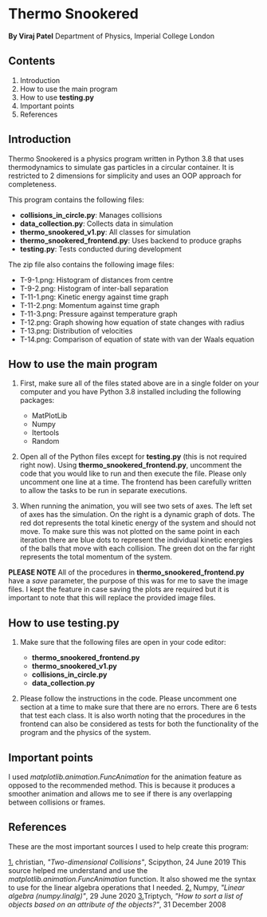 # Thermo Snookered
**By Viraj Patel**
Department of Physics, Imperial College London

## Contents

1. Introduction
2. How to use the main program
3. How to use **testing<span>.py</span>**
4. Important points
5. References

## Introduction


Thermo Snookered is a physics program written in Python 3.8 that uses thermodynamics to simulate gas particles in a circular container. It is restricted to 2 dimensions for simplicity and uses an OOP approach for completeness.

This program contains the following files:
- **collisions_in_circle.py**: Manages collisions
- **data_collection.py**: Collects data in simulation
- **thermo_snookered_v1.py**: All classes for simulation
- **thermo_snookered_frontend.py**: Uses backend to produce graphs
- **testing<span>.py</span>**: Tests conducted during development

The zip file also contains the following image files:
- T-9-1.png: Histogram of distances from centre
- T-9-2.png: Histogram of inter-ball separation
- T-11-1.png: Kinetic energy against time graph
- T-11-2.png: Momentum against time graph
- T-11-3.png: Pressure against temperature graph
- T-12.png: Graph showing how equation of state changes with radius
- T-13.png: Distribution of velocities
- T-14.png: Comparison of equation of state with van der Waals equation


## How to use the main program

1.  First, make sure all of the files stated above are in a single folder on your computer and you have Python 3.8 installed including the following packages:
    - MatPlotLib
    - Numpy
    - Itertools
    - Random

2.  Open all of the Python files except for **testing<span>.py</span>** (this is not required right now). Using **thermo_snookered_frontend.py**, uncomment the code that you would like to run and then execute the file. Please only uncomment one line at a time. The frontend has been carefully written to allow the tasks to be run in separate executions.
3. When running the animation, you will see two sets of axes. The left set of axes has the simulation. On the right is a dynamic graph of dots. The red dot represents the total kinetic energy of the system and should not move. To make sure this was not plotted on the same point in each iteration there are blue dots to represent the individual kinetic energies of the balls that move with each collision. The green dot on the far right represents the total momentum of the system.

**PLEASE NOTE**
All of the procedures in **thermo_snookered_frontend.py** have a *save* parameter, the purpose of this was for me to save the image files. I kept the feature in case saving the plots are required but it is important to note that this will replace the provided image files.

## How to use testing<span>.py</span>

1.  Make sure that the following files are open in your code editor:
    - **thermo_snookered_frontend.py**
    - **thermo_snookered_v1.py**
    - **collisions_in_circle.py**
    - **data_collection.py**

2.  Please follow the instructions in the code. Please uncomment one section at a time to make sure that there are no errors. There are 6 tests that test each class. It is also worth noting that the procedures in the frontend can also be considered as tests for both the functionality of the program and the physics of the system.


## Important points

I used *matplotlib.animation.FuncAnimation* for the animation feature as opposed to the recommended method. This is because it produces a smoother animation and allows me to see if there is any overlapping between collisions or frames.

## References
These are the most important sources I used to help create this program:

[1.](https://scipython.com/blog/two-dimensional-collisions/) christian, *"Two-dimensional Collisions"*, Scipython, 24 June 2019
This source helped me understand and use the *matplotlib.animation.FuncAnimation* function. It also showed me the syntax to use for the linear algebra operations that I needed. 
[2.](https://numpy.org/doc/stable/reference/routines.linalg.html) Numpy, *"Linear algebra (numpy.linalg)"*, 29 June 2020
[3.](https://stackoverflow.com/questions/403421/how-to-sort-a-list-of-objects-based-on-an-attribute-of-the-objects)Triptych, *"How to sort a list of objects based on an attribute of the objects?"*, 31 December 2008
